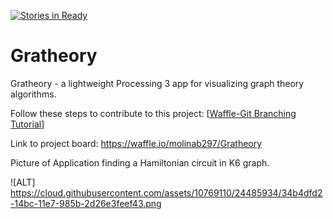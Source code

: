 [![Stories in Ready](https://badge.waffle.io/molinab297/Gratheory.png?label=ready&title=Ready)](https://waffle.io/molinab297/Gratheory)

# Gratheory
Gratheory - a lightweight Processing 3 app for visualizing graph theory algorithms.

Follow these steps to contribute to this project: [[Waffle-Git Branching Tutorial](https://github.com/waffleio/waffle.io)]

Link to project board: https://waffle.io/molinab297/Gratheory

Picture of Application finding a Hamiltonian circuit in K6 graph.

![ALT] https://cloud.githubusercontent.com/assets/10769110/24485934/34b4dfd2-14bc-11e7-985b-2d26e3feef43.png

